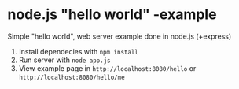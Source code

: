node.js "hello world" -example
===============

Simple "hello world", web server example done in node.js (+express)

1. Install dependecies with `npm install`
2. Run server with `node app.js`
3. View example page in `http://localhost:8080/hello` or `http://localhost:8080/hello/me`